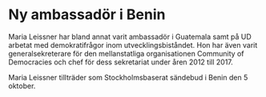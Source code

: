 # Ny ambassadör i Benin

Maria Leissner har bland annat varit ambassadör i Guatemala samt på UD arbetat med demokratifrågor inom utvecklingsbiståndet. Hon har även varit generalsekreterare för den mellanstatliga organisationen Community of Democracies och chef för dess sekretariat under åren 2012 till 2017.

Maria Leissner tillträder som Stockholmsbaserat sändebud i Benin den 5 oktober.

